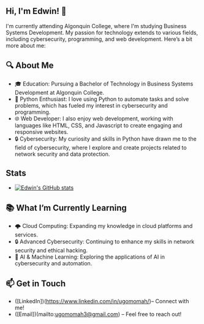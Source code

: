 ## Hi, I'm Edwin! 👋

I'm currently attending Algonquin College, where I'm studying Business Systems Development. My passion for technology extends to various fields, including cybersecurity, programming, and web development. Here’s a bit more about me:

## 🔍 About Me
+ 🎓 Education: Pursuing a Bachelor of Technology in Business Systems Development at Algonquin College.
+ 🐍 Python Enthusiast: I love using Python to automate tasks and solve problems, which has fueled my interest in cybersecurity and programming.
+ 🌐 Web Developer: I also enjoy web development, working with languages like HTML, CSS, and Javascript to create engaging and responsive websites.
+ 🔒 Cybersecurity: My curiosity and skills in Python have drawn me to the field of cybersecurity, where I explore and create projects related to network security and data protection.


## Stats
+ [![Edwin's GitHub stats](https://github-readme-stats.vercel.app/api?username=myhavok)](https://github.com/myhavok/github-readme-stats)



## 📚 What I’m Currently Learning
+ 🌩️ Cloud Computing: Expanding my knowledge in cloud platforms and services.
+ 🔒 Advanced Cybersecurity: Continuing to enhance my skills in network security and ethical hacking.
+ 🤖 AI & Machine Learning: Exploring the applications of AI in cybersecurity and automation.

## 📫 Get in Touch
+ ([LinkedIn])(https://www.linkedin.com/in/ugomomah/)– Connect with me!
+ ([Email])(mailto:ugomomah3@gmail.com) – Feel free to reach out!



